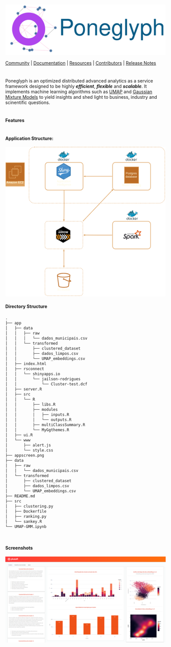  <p align='center'><img src="app/www/teste.drawio.svg" /></p>
 
[Community](https://xgboost.ai/community) |
[Documentation](https://xgboost.readthedocs.org) |
[Resources](demo/README.md) |
[Contributors](CONTRIBUTORS.md) |
[Release Notes](NEWS.md)
#

Poneglyph is an optimized distributed advanced analytics as a service framework designed to be highly ***efficient***, ***flexible*** and ***scalable***.
It implements machine learning algorithms such as [UMAP](https://en.wikipedia.org/wiki/Nonlinear_dimensionality_reduction#Uniform_manifold_approximation_and_projection) and [Gaussian Mixture Models](https://en.wikipedia.org/wiki/Mixture_model#Gaussian_mixture_model) to yield insights and shed light to business, industry and scinentific questions. 

# 


#### Features 

#


#### Application Structure:
<p align="center">
  <img src="PoneghlypArct.png" />
</p>

#### Directory Structure
```
.
├── app
│   ├── data
│   │   ├── raw
│   │   │   └── dados_municipais.csv
│   │   └── transformed
│   │       ├── clustered_dataset
│   │       ├── dados_limpos.csv
│   │       └── UMAP_embeddings.csv
│   ├── index.html
│   ├── rsconnect
│   │   └── shinyapps.io
│   │       └── jailson-rodrigues
│   │           └── Cluster-test.dcf
│   ├── server.R
│   ├── src
│   │   └── R
│   │       ├── libs.R
│   │       ├── modules
│   │       │   ├── inputs.R
│   │       │   └── outputs.R
│   │       ├── multiClassSummary.R
│   │       └── MyGgthemes.R
│   ├── ui.R
│   └── www
│       ├── alert.js
│       └── style.css
├── appscreen.png
├── data
│   ├── raw
│   │   └── dados_municipais.csv
│   └── transformed
│       ├── clustered_dataset
│       ├── dados_limpos.csv
│       └── UMAP_embeddings.csv
├── README.md
├── src
│   ├── clustering.py
│   ├── Dockerfile
│   ├── ranking.py
│   └── sankey.R
└── UMAP-GMM.ipynb



```

#### Screenshots

![alt text](appscreen.png)

